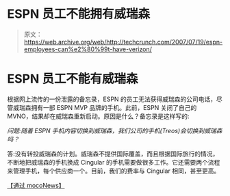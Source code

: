 # ESPN 员工不能拥有威瑞森 

> 原文：<https://web.archive.org/web/http://techcrunch.com/2007/07/19/espn-employees-can%e2%80%99t-have-verizon/>

# ESPN 员工不能有威瑞森

根据网上流传的一份泄露的备忘录，ESPN 的员工无法获得威瑞森的公司电话，尽管威瑞森拥有一部 ESPN MVP 品牌的手机。此前，ESPN 关闭了自己的 MVNO，结果却在威瑞森重新启动。原因是什么？备忘录是这样写的:

*问题:随着 ESPN 手机内容切换到威瑞森，我们公司的手机(Treos)会切换到威瑞森吗？*

答:没有转投威瑞森的计划。威瑞森不提供国际覆盖，而且根据国际旅行的情况，不断地把威瑞森的手机换成 Cingular 的手机需要做很多工作。它还需要两个流程来管理手机，每个供应商一个。目前，我们的费率与 Cingular 相同，甚至更高。

[【通过 mocoNews】](https://web.archive.org/web/20201020061743/http://www.moconews.net/entry/419-espn-to-employees-you-cant-get-verizon-phones/)